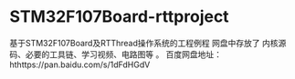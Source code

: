 # STM32F107Board-rttproject
基于STM32F107Board及RTThread操作系统的工程例程
网盘中存放了 内核源码、必要的工具链、学习视频、电路图等 。 百度网盘地址：
hthttps://pan.baidu.com/s/1dFdHGdV
